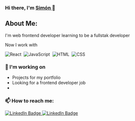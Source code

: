 ### Hi there, I'm <a href="https://github.com/SimonDiLeoGIT"> Simón </a> 👋

## About Me:

I'm web frontend developer learning to be a fullstak developer

Now I work with

<div>
  <img src="https://img.shields.io/badge/React-20232A?style=for-the-badge&logo=react&logoColor=61DAFB" title="React" alt="React" />&nbsp;
  <img src="https://img.shields.io/badge/JavaScript-323330?style=for-the-badge&logo=javascript&logoColor=F7DF1E" title="JavaScript" alt="JavaScript"/>&nbsp;
  <img src="https://img.shields.io/badge/HTML5-E34F26?style=for-the-badge&logo=html5&logoColor=white" title="HTML5" alt="HTML"/>&nbsp;
   <img src="https://img.shields.io/badge/CSS3-1572B6?style=for-the-badge&logo=css3&logoColor=white"  title="CSS3" alt="CSS" />&nbsp;
</div>

### 🔭 I'm working on

- Projects for my portfolio
- Looking for a frontend developer job
- 

### 📫 How to reach me: 

<div>
    <a href="https://www.linkedin.com/in/simondileodev/">
    <img src="https://img.shields.io/badge/LinkedIn-blue?style=for-the-badge&logo=linkedin&logoColor=white" alt="LinkedIn           Badge"/>
    </a>
    <a href="https://www.linkedin.com/in/simondileodev/">
      <img src="	https://img.shields.io/badge/Gmail-D14836?style=for-the-badge&logo=gmail&logoColor=white" alt="LinkedIn           Badge"/>
    </a>
</div>

<!--
**SimonDiLeoGIT/SimonDiLeoGIT** is a ✨ _special_ ✨ repository because its `README.md` (this file) appears on your GitHub profile.

Here are some ideas to get you started:

- 🔭 I’m currently working on ...
- 🌱 I’m currently learning ...
- 👯 I’m looking to collaborate on ...
- 🤔 I’m looking for help with ...
- 💬 Ask me about ...
- 📫 How to reach me: ...
- 😄 Pronouns: ...
- ⚡ Fun fact: ...
-->
